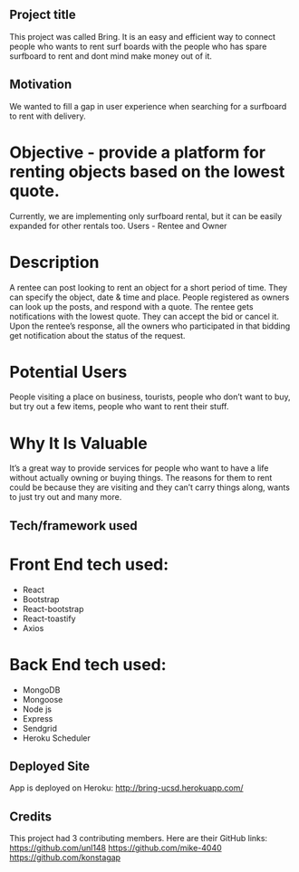 ## Project title
This project was called Bring. It is an easy and efficient way to connect people who wants to rent surf boards with the people who has spare surfboard to rent and dont mind make money out of it.

## Motivation
We wanted to fill a gap in user experience when searching for a surfboard to rent with delivery. 

# Objective - provide a platform for renting objects based on the lowest quote.
Currently, we are implementing only surfboard rental, but it can be easily expanded for other rentals too.
Users - Rentee and Owner

# Description
A rentee can post looking to rent an object for a short period of time. They can specify the object, date & time and place. People registered as owners can look up the posts, and respond with a quote. The rentee gets notifications with the lowest quote. They can accept the bid or cancel it.
Upon the rentee’s response, all the owners who participated in that bidding get notification about the status of the request. 

# Potential Users 
People visiting a place on business, tourists, people who don’t want to buy, but try out a few items, people who want to rent their stuff.

# Why It Is Valuable
It’s a great way to provide services for people who want to have a life without actually owning or buying things. The reasons for them to rent could be because they are visiting and they can’t carry things along, wants to just try out and many more.

## Tech/framework used
# Front End tech used: 
- React
- Bootstrap
- React-bootstrap
- React-toastify
- Axios
# Back End tech used: 
- MongoDB
- Mongoose
- Node js
- Express
- Sendgrid
- Heroku Scheduler

## Deployed Site
App is deployed on Heroku: http://bring-ucsd.herokuapp.com/

## Credits
This project had 3 contributing members. Here are their GitHub links:
https://github.com/unl148
https://github.com/mike-4040
https://github.com/konstagap
